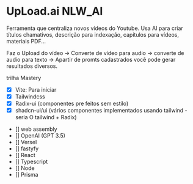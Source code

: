 # UpLoad.ai NLW_AI

Ferramenta que centraliza novos vídeos do Youtube. Usa AI para criar títulos chamativos, descrição para indexação, capítulos para vídeos, materiais PDF...

Faz o Upload do vídeo -> Converte de vídeo para audio -> converte de audio para texto -> Apartir de promts cadastrados você pode gerar resultados diversos.


trilha Mastery

- [x] Vite: Para iniciar
- [x] Tailwindcss
- [x] Radix-ui (componentes pre feitos sem estilo)
- [x] shadcn-ui/ui (vários componentes implementados usando tailwind - seria O tailwind + Radix)
- [] web assembly
- [] OpenAI (GPT 3.5)
- [] Versel
- [] fastyfy
- [] React
- [] Typescript
- [] Node
- [] Prisma


<!--
AI: temperatura - Quanto maior a temperatura a AI fica mais criativa com mais chances de erro

pnpm -> é a mesma coisa de npm. Mas ele otimiza o espaço ocupado pela máquina. PNPM as dependencias são compatilhadas pelos projetos a partir de uma referência.

pnpm create vite
    nome: upload-ai-web
    React typescript


Não é bom usar export default: O problema é que usando export default não dá nome para as coisas e só pode ter um por arquivo.


No guia de instalação do shadcn-ui/ui já instala o tailwind e radix

    pnpm add -D tailwindcss postcss autoprefixer

    npx tailwindcss init -p


editar tsconfig.json
dentro de compilier opition 
/* Paths */
"baseUrl": ".",
"paths": {
  "@/*": ["./src/*"]
}
Isso vai fazer com que qualquer import que você fizer que começa com @ vai começar da pasta source

Update vite.config.ts

pnpm i -D @types/node

biblioteca que permite fazer a importações das apis internas do node dentro do arquivo de configuração do vite

Adicionar o código no vite.config.ts

import path from "path"
import react from "@vitejs/plugin-react"
import { defineConfig } from "vite"
 
export default defineConfig({
  plugins: [react()],
  resolve: {
    alias: {
      "@": path.resolve(__dirname, "./src"),
    },
  },
})

pnpm dlx shadcn-ui@latest init

selecione type script
estilo new york (componente mais flat)
tonalidade de cinza: zinc - cinza totalmente cinza
onde tá o css global: src/index.css
yes
tailwind.config.js
@/components
@/lib/utils (onde vai colocar algumas funções utilitárias da biblioteca)
no (como não estamos usando o NEXT)

testar se está funcionando
Usar o comando para adicionar componentes do shadcn-ui na biblioteca:

pnpm dlx shadcn-ui@latest add button


A vantagem do shadcn-ui é a capacidade de personaliza os componentes pois são totalmente copiados para dentro da biblioteca

Extenções do Visual studio recomendadas:
- code spell checker
- prisma
- tailwind css intellisense
- post css lenguage suport

--------
para mudar o tema do shadcn-ui
vá na aba themes do site customise e clique em copy code e cole no index.css

------------
não é bom usar as cores padrões do tailwind 
use as cores do shadcn-ui. Pois se um dia você quiser modificar o tema e criar um tema light fica mais fácil modificar.
-->

